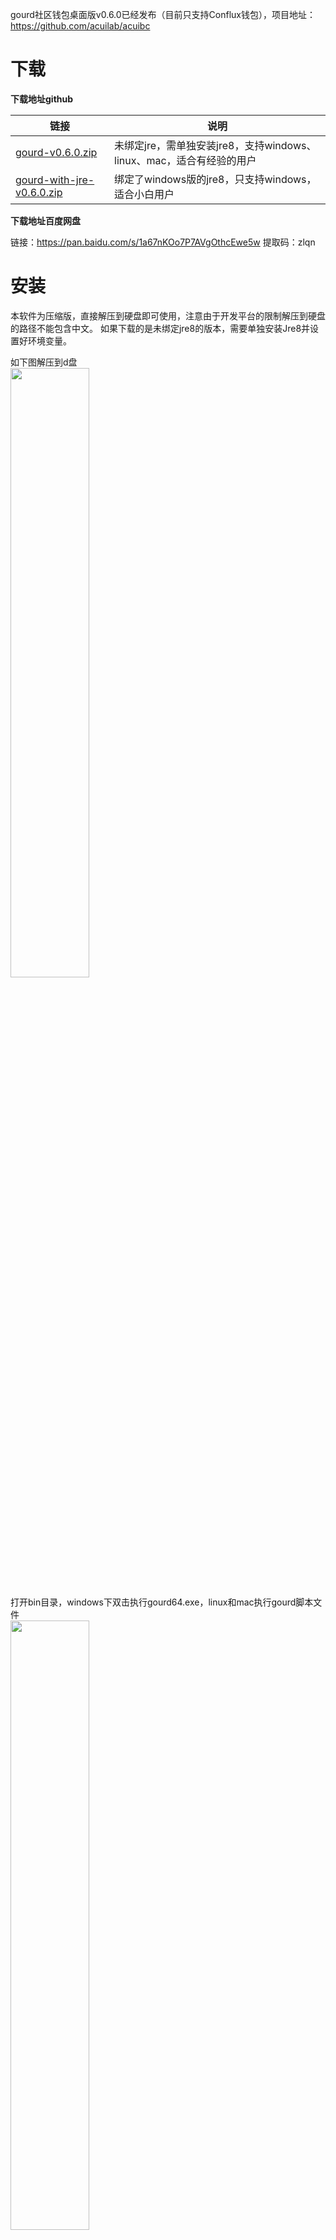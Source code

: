 gourd社区钱包桌面版v0.6.0已经发布（目前只支持Conflux钱包），项目地址：https://github.com/acuilab/acuibc

# 下载

**下载地址github**

| 链接 | 说明 |
| - | - |
| [gourd-v0.6.0.zip](https://github.com/acuilab/acuibc/releases/download/v0.6.0/gourd-v0.6.0.zip) | 未绑定jre，需单独安装jre8，支持windows、linux、mac，适合有经验的用户 |
| [gourd-with-jre-v0.6.0.zip](https://github.com/acuilab/acuibc/releases/download/v0.6.0/gourd-with-jre-v0.6.0.zip) | 绑定了windows版的jre8，只支持windows，适合小白用户 |

**下载地址百度网盘**

链接：https://pan.baidu.com/s/1a67nKOo7P7AVgOthcEwe5w
提取码：zlqn

# 安装

本软件为压缩版，直接解压到硬盘即可使用，注意由于开发平台的限制解压到硬盘的路径不能包含中文。
如果下载的是未绑定jre8的版本，需要单独安装Jre8并设置好环境变量。

如下图解压到d盘<br />
<img src="https://b3logfile.com/file/2020/08/image-0cfd0755.png" width="50%" />

打开bin目录，windows下双击执行gourd64.exe，linux和mac执行gourd脚本文件<br />
<img src="https://b3logfile.com/file/2020/08/image-8830a9a7.png" width="50%" />

加载窗口显示<br />
<img src="https://b3logfile.com/file/2020/08/image-acc60fad.png" width="50%" />

稍等片刻，程序主窗口打开<br />
<img src="https://b3logfile.com/file/2020/08/image-cf64d9f0.png" width="50%" />

# 使用

程序是标准的桌面应用程序，包括菜单栏、工具栏，菜单栏和工具栏下面是工作区。工作区左侧是钱包列表，右侧是钱包信息，钱包信息包括基本信息、主网币和代币以及交易记录。

## 菜单栏

**文件-退出**：退出本程序
**钱包-创建钱包**：打开创建钱包向导，创建新钱包，目前只支持Conflux钱包
**钱包-导入钱包**：打开导入钱包向导，通过私钥或助记词导入钱包，目前只支持Conflux钱包
**钱包-迁入钱包**：将保存到硬盘的钱包数据恢复到本程序
**钱包-迁出钱包**：将本程序的钱包数据保存到硬盘
迁入和迁出功能可以实现钱包的备份和还原，也可以将钱包从一台电脑迁移到另一台电脑
**工具-选项**：设置应用程序的配置项
目前只有一个配置项“自动更新”，若选中，则程序启动后自动检查是否有更新，如果有更新则自动下载，程序重启后，自动更新为新版本；若未选中，则需手动执行菜单项“帮助-检查更新”来更新程序到新版本；默认选中自动更新。
**帮助-检查更新**：手动检查更新
**帮助-关于**：显示软件版本等信息

## 工具栏

![createwallet64.png](https://b3logfile.com/file/2020/08/createwallet64-482951d5.png)创建钱包：打开创建钱包向导，创建新钱包

![importwallet64.png](https://b3logfile.com/file/2020/08/importwallet64-aeb190c2.png)导入钱包：打开导入钱包向导，通过私钥或助记词导入钱包

## 创建钱包

1. 设置钱包名称并选择币种

![image.png](https://b3logfile.com/file/2020/08/image-58afc29e.png)

2. 设置钱包密码

![image.png](https://b3logfile.com/file/2020/08/image-683bcca6.png)

3. 生成助记词

![image.png](https://b3logfile.com/file/2020/08/image-90125913.png)

4. 确认助记词

![image.png](https://b3logfile.com/file/2020/08/image-1b71e724.png)
按顺序点击助记词，若顺序不一致，则点击上方对应的单词取消，重新选择。

5. 创建完成
   左侧钱包列表显示新创建的钱包。

## 导入钱包

1. 设置钱包名称并选择币种
   
   ![image.png](https://b3logfile.com/file/2020/08/image-33f6d8a8.png)
2. 设置钱包密码

![image.png](https://b3logfile.com/file/2020/08/image-c3c28e80.png)

3. 输入助记词或私钥

![image.png](https://b3logfile.com/file/2020/08/image-d68a5d72.png)

4. 导入完成
   左侧钱包列表显示新导入的钱包。

## 迁入钱包

1. 选择本地数据文件

![image.png](https://b3logfile.com/file/2020/08/image-556c2394.png)

2. 迁入完成，右下角提示重启应用以重新加载钱包

![image.png](https://b3logfile.com/file/2020/08/image-12f88754.png)

3. 重启后，钱包列表中加载新迁入的钱包
   注意，如果发现同名的钱包，新迁入的钱包会在钱包名称后加一个时间戳后缀，用户可通过“修改名称”操作重新命名。

## 迁出钱包

1. 选择要保存的本地文件

![image.png](https://b3logfile.com/file/2020/08/image-d2614598.png)

2. 迁入完成

## 钱包列表

左侧钱包列表窗口显示所有的钱包，每个钱包包括如下信息和操作
![image.png](https://b3logfile.com/file/2020/08/image-2491e552.png)

1. 钱包名称：显示钱包名称
2. 钱包地址：显示钱包地址
3. 转账操作：打开转账向导（主网币转账），参见下面的转账
4. 删除操作：删除当前钱包
5. 打开钱包信息：在工作区右侧显示钱包信息
6. 钱包余额：显示钱包余额
7. 刷新操作：刷新钱包余额

## 钱包信息

![image.png](https://b3logfile.com/file/2020/08/image-eccd0722.png)

钱包信息在工作区的右侧，如果打开多个钱包信息可通过上方的tab标签切换。钱包信息窗口上面是钱包的基本信息和操作

1. 钱包名称
2. 钱包地址
3. 最近一次交易哈希
4. 钱包地址二维码
5. 修改名称操作
6. 修改密码操作
7. 导出助记词操作
8. 导出私钥操作

钱包信息下面是主网币和代币信息、操作及交易记录列表。
主网币和代币以tab页标签的形式展示。目前支持cfx、fc、cpi三种。

1. 转账操作：打开转账向导进行转账
2. 显示余额
3. 刷新操作：刷新余额及交易记录
4. 交易记录下方可根据关键字和交易类型对交易记录进行筛选。

## 转账

主网币和代币的转账都是通过转账向导实现的。

1. 输入转账信息![image.png](https://b3logfile.com/file/2020/08/image-1a337537.png)
   注意：目前矿工费仅支持系统默认，不支持手动指定矿工费。
2. 输入钱包密码

![image.png](https://b3logfile.com/file/2020/08/image-35ead4f0.png)

3. 确认转账信息

![image.png](https://b3logfile.com/file/2020/08/image-f940b03c.png)

4. 转账完成
   通过刷新操作获得最新的余额和交易记录。


 
